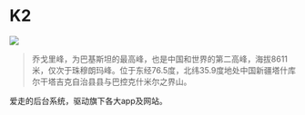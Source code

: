 K2
======

![](http://lxp-assets.qiniudn.com/github/k2.jpg?imageView2/2/w/640/q/85)

>乔戈里峰，为巴基斯坦的最高峰，也是中国和世界的第二高峰，海拔8611米，仅次于珠穆朗玛峰。位于东经76.5度，北纬35.9度地处中国新疆塔什库尔干塔吉克自治县县与巴控克什米尔之界山。

爱走的后台系统，驱动旗下各大app及网站。

